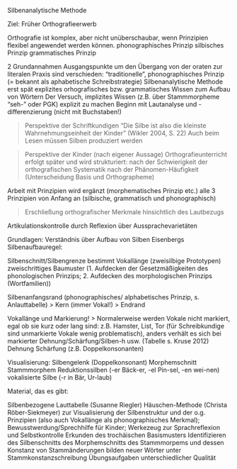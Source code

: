 Silbenanalytische Methode

Ziel: Früher Orthografieerwerb

Orthografie ist komplex, aber nicht unüberschaubar, wenn Prinzipien flexibel angewendet werden können.
phonographisches Prinzip
silbisches Prinzip
grammatisches Prinzip

2 Grundannahmen
Ausgangspunkte um den Übergang von der oraten zur literalen Praxis sind verschieden:
“traditionelle”, phonographisches Prinzip (= bekannt als aphabetische Schreibstrategie)
Silbenanalytische Methode
erst spät explizites orhografisches bzw. grammatisches Wissen zum Aufbau von Wörtern
Der Versuch, implizites Wissen (z.B. über Stammmorpheme “seh-” oder PGK) explizit zu machen
Beginn mit Lautanalyse und -differenzierung (nicht mit Buchstaben!)

> Perspektive der Schriftkundigen
“Die Silbe ist also die kleinste Wahrnehmungseinheit der Kinder” (Wikler 2004, S. 22)
Auch beim Lesen müssen Silben produziert werden

> Perspektive der Kinder (nach eigener Aussage)
Orthografieunterricht erfolgt später und wird strukturiert:
nach der Schwierigkeit der orthografischen Systematik
nach der Phänomen-Häufigkeit (Unterscheidung Basis und Orthographeme)

Arbeit mit Prinzipien wird ergänzt (morphematisches Prinzip etc.)
alle 3 Prinzipien von Anfang an (silbische, grammatisch und phonographisch)
> Erschließung orthografischer Merkmale hinsichtlich des Lautbezugs


Artikulationskontrolle durch Reflexion über Aussprachevarietäten

Grundlagen:
Verständnis über Aufbau von Silben
Eisenbergs Silbenaufbauregel:


Silbenschnitt/Silbengrenze bestimmt Vokallänge (zweisilbige Prototypen)
zweischrittiges Baumuster (1. Aufdecken der Gesetzmäßigkeiten des phonologischen Prinzips; 2. Aufdecken des morphologischen Prinzips (Wortfamilien))

Silbenanfangsrand (phonographisches/ alphabetisches Prinzip, s. Anlauttabelle) > Kern (immer Vokal!) > Endrand 

Vokallänge und Markierung! > Normalerweise werden Vokale nicht markiert, egal ob sie kurz oder lang sind: z.B. Hamster, List, Tor (für Schreibkundige sind unmarkierte Vokale wenig problematisch), anders verhält es sich bei markierter Dehnung/Schärfung/Silben-h usw. (Tabelle s. Kruse 2012)
Dehnung 
Schärfung (z.B. Doppelkonsonanten) 

Visualisierung:
Silbengelenk (Doppelkonsonant)
Morphemschnitt
Stammmorphem
Reduktionssilben (-er Bäck-er, -el Pin-sel, -en wei-nen)
vokalisierte Silbe (-r in Bär, Ur-laub)


Material, das es gibt:


Silbenbezogene Lauttabelle (Susanne Riegler)
Häuschen-Methode (Christa Röber-Siekmeyer) zur Visualisierung der Silbenstruktur und der o.g. Prinzipien (also auch Vokallänge als phonographisches Merkmal); Bewusstwerdung/Sprechhilfe für Kinder; Werkezeug zur Sprachreflexion und Selbstkontrolle
Erkunden des trochäischen Basismusters
Identifizieren des Silbenschnitts
des Morphemschnitts
des Stammmorpems und dessen Konstanz
von Stammänderungen
bilden neuer Wörter unter Stammkonstanzschreibung
Übungsaufgaben unterschiedlicher Qualität
